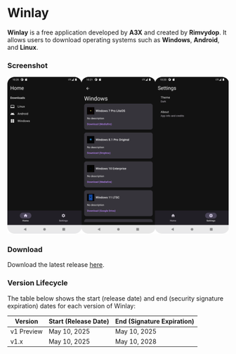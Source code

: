 # Winlay

**Winlay** is a free application developed by **A3X** and created by **Rimvydop**. It allows users to download operating systems such as **Windows**, **Android**, and **Linux**.

### Screenshot

![screenshot](https://raw.githubusercontent.com/a3x-xyz/Winlay/refs/heads/main/uploads/screenshow.png)

### Download

Download the latest release [here](https://github.com/a3x-xyz/Winlay/releases/tag/1.1).

### Version Lifecycle

The table below shows the start (release date) and end (security signature expiration) dates for each version of Winlay:

| Version    | Start (Release Date) | End (Signature Expiration) |
| ---------- | -------------------- | -------------------------- |
| v1 Preview | May 10, 2025         | May 10, 2025               |
| v1.x       | May 10, 2025         | May 10, 2028               |
